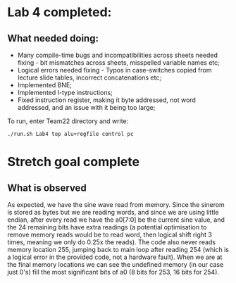 # Lab 4 completed:

## What needed doing:

- Many compile-time bugs and incompatibilities across sheets needed fixing - bit mismatches across sheets, misspelled variable names etc;
- Logical errors needed fixing - Typos in case-switches copied from lecture slide tables, incorrect concatenations etc;
- Implemented BNE;
- Implemented I-type instructions;
- Fixed instruction register, making it byte addressed, not word addressed, and an issue with it being too large;

To run, enter Team22 directory and write:

`./run.sh Lab4 top alu+regfile control pc`

# Stretch goal complete

## What is observed

As expected, we have the sine wave read from memory. Since the sinerom is stored as bytes but we are reading words, and since we are using little endian, after every read we have the a0[7:0] be the current sine value, and the 24 remaining bits have extra readings (a potential optimisation to remove memory reads would be to read word, then logical shift right 3 times, meaning we only do 0.25x the reads). The code also never reads memory location 255, jumping back to main loop after reading 254 (which is a logical error in the provided code, not a hardware fault). When we are at the final memory locations we can see the undefined memory (in our case just 0's) fill the most significant bits of a0 (8 bits for 253, 16 bits for 254).